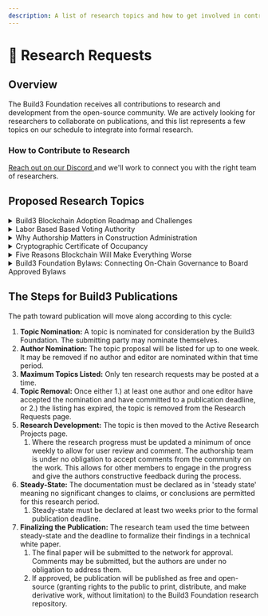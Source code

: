 ```yaml
---
description: A list of research topics and how to get involved in contributing.
---
```


# 📢 Research Requests

## Overview

The Build3 Foundation receives all contributions to research and development from the open-source community. We are actively looking for researchers to collaborate on publications, and this list represents a few topics on our schedule to integrate into formal research.

### How to Contribute to Research&#x20;

[Reach out on our Discord ](https://discord.gg/jJhp58PFA2)and we'll work to connect you with the right team of researchers.

## Proposed Research Topics

<details>

<summary>Build3 Blockchain Adoption Roadmap and Challenges</summary>

#### Nominated Authorship Team:&#x20;

#### **\[awaiting nomination]**

### Abstract

A proposed publication to discuss the roadmap for implementing a public utility supervision blockchain. This research would discover the full road map in a logical order from easiest to most difficult to implement. An example features road map may look like this:

1. **Professional Licensure Authorship:** Cryptographic Signatures representing Architectural and Engineering Seals. This functions as the start of the identity network as well (proof of licensee).
2. **Construction Submittals:** Cryptographically signed by the issuer and signed by the reviewer(s)
3. **Permitting:** Permits signed on-chain by the submitting parties and signed by the approving authority having jurisdiction. This topic also requires thinking about the International Building Code, Chapter 1, or other codes are written that address permitting requirements.
4. **Inspections:** Similar to permitting, but for proof of the state of inspection.
5. **Maintenance:**  This may be discussed as an interoperable parachain on the Polkdatot network or some other parachain based network that could share state and security with the build3 network.
6. **Property Identity:** The contributions from the build3 network related to proof of supervision would be identity markers about a specific property. Each renovation from start to end of a building would contain the proof of supervision process that helped to secure the safety of the building itself. This would have insurability implications worth researching.
7. **GIS Maps:** Proof of supervision of land survey work which would be tied directly to the public GIS map systems.

### Related Research

* [Adoption of Blockchain Technology through Digital Twins in the Construction Industry 4.0: A PESTELS Approach](https://www.mdpi.com/2075-5309/11/12/670/pdf)

</details>

<details>

<summary>Labor Based Based Voting Authority</summary>

#### Nominated Authorship Team:&#x20;

#### **Phillip Brock, Author**

**Ken Shultz, Editor**

### **Abstract**

Blockchain enthusiasts usually tout the benefits of decentralization. Unfortunately, many of the features baked into the technology ultimately lead to a re-centralization in myriad ways. A small [central group of miner farms](https://www.sunbirddcim.com/infographic/largest-bitcoin-mining-farms-world) generally controls all rewards on the bitcoin network. When it comes to voting mechanisms, most involve the spending of coins, which makes voter authority directly proportional to their access to funds.&#x20;

A proposed solution to this problem involves removing or reducing the possibility of exponential relationships from voting power. Non-transferrable voting tokens are issues based on a user's contribution to the network. You earn voting tokens as you review, submit, or otherwise interact with the system. These tokens are non-transferrable, would be burned when used for voting, and may expire after some time. This paper will explore these ideas and propose technical standards for developers to implement as a pallet on the chain. This voting token introduces a new token that is not nonfungible (NFT) nor technically wholly fungible.

[Click here to view this project's documentation progress](labor-based-voting-authority.md)





</details>

<details>

<summary>Why Authorship Matters in Construction Administration</summary>

#### Nominated Authorship Team:&#x20;

#### **\[awaiting nomination]**

### **Abstract**

Construction drawings generally require submittals such as product data, shop drawings, product samples, and other elements. Each contractor on the job must submit the specified deliverables in order to conform to the specifications of the supervised construction documents.&#x20;

We currently have no way to determine whether the architect or engineer is reviewing the exact same information submitted by the author (usually a trade contractor).\
\
The submittals are tied to the construction project and are signed by the issuer(s) as well as the reviewers(s). The designer of record has proof that the author of the submittal is the contractor performing the work, and the contractor has proof that the engineer of record is the author of the review or approval.

This mechanism also provides proof of compliance with specifications. It is now possible to prove if submittals were given to and approved by appropriate supervising authorities before construction was permitted.&#x20;

The public authorship proof lends to transparency and accountability in this system would increase the likelihood of code-compliant installation ultimately having the effect of increasing security for building occupants.

</details>

<details>

<summary>Cryptographic Certificate of Occupancy</summary>

#### Nominated Authorship Team:&#x20;

#### **\[awaiting nomination]**

### **Abstract**

With architectural and engineering seals, Construction Administration, permit review and approval, and inspections authorship proofs resolved, it isn't a stretch of the mind to consider the Certificate of Occupancy itself as fundamental to the blockchain. The building design and construction cycle would be tied together with minimal disruption to existing workflows, directly to the Occupancy Certificate.

This new cryptographic token will tie to the building identity and introduce new features for a certificate of occupancy that could never have previously existed. This topic encourages the authors' imagination to explore those new features and document them as formal technical specifications.

</details>

<details>

<summary>Five Reasons Blockchain Will Make Everything Worse</summary>

#### Nominated Authorship Team:&#x20;

#### \[awaiting nomination]

### **Abstract**

The purpose of this research is to dig deeply into those advocating strongly against blockchain technology, and web3 in general, for ethical, economic, social, or other notable concerns. This will encourage our organization to understand the existential threats technology presents. With those threats identified, Build3 can work to resolve or mitigate them within the protocol.

This paper is particularly interesting as it poses a great threat to Build3 claims and may serve to disprove them and dismantle the work completed to date to advance the technology. That being said, it's better to learn that sooner than later.

### Related Research

* [**Line Goes Up**](https://www.youtube.com/watch?v=YQ\_xWvX1n9g) - A two-hour documentary by Dan Olson with the general claim that blockchain technology is unnecessary financialization of everything that empowers the wealthy, fixes nothing, encourages fraud, and generally makes everything in the existing broken system much, much worse.
* [**The Third Web**](https://tante.cc/2021/12/17/the-third-web/) **** - A well-articulated summary discussing topics such as negative freedom, censorship, code-is-law problems, transactionalism, and ownership. It continues to discuss some of the primary problems including scaling, The Oracle Problem, ownership fallacies, climate destruction, pyramid scheme / bigger fool, and the general claim that VCs will fundamentally re-centralize what was intended to be decentralized.&#x20;
  * From the website, "Web3 is a web of ownership. Every object is owned by someone, every object can be traded to someone else."&#x20;
  * _The above claim is not necessarily true. Build3 is about authorship, no ownership. This is a fundamental difference between the criticisms (generally focused on flaws inherent to fintech and so claims generally reside in the claim that blockchain is the finacialization of all things). It must be differentiated: Build3 is concerned with authorship for the purposes of construction supervision authority._
* __[_**Web3 is Going Great**_ ](https://web3isgoinggreat.com)_- A curated timeline of fraud and scams in blockchain to emphasize the problem with scams and fraud._

</details>

<details>

<summary>Build3 Foundation Bylaws: Connecting On-Chain Governance to Board Approved Bylaws </summary>

Nominated Authorship Team:&#x20;

#### Kenneth Shultz, PE - Author

\[awaiting nomination] - Editor

### **Abstract**

This paper will explore traditional bylaw language for registered 503(c) organizations, and work to adapt them such that they can be updated through the blockchain governance. The final bylaws, once approved by the board of directors, will be published as part of the research and be registered with the State Corporation Commission. The bylaws will also be formally instantiated on-chain through the on-chain governance mechanisms.&#x20;

The language should be worded in such a way that all future changes to the bylaws shall be registered through the blockchain protocols. There should be considerations for catastrophic failure in the chain to compensate for the risk of early adoption. For example: in the event of a catastrophic failure, the acting authorities of the organization may adopt new bylaws through traditional means. Those means must be registered to the blockchain once the network failure has been resolved.

The purpose is to both finalize the Build3 Bylaws and publish findings for future organizations to use in consultation with their legal representation.

### Related Research

* ****[**(UN)CORPORATE CRYPTO-GOVERNANCE**](http://fordhamlawreview.org/wp-content/uploads/2020/04/Reyes\_April\_A\_13.pdf) ****&#x20;
* ****[**Smart Legal Contracts: Advice to Governments**](https://s3-eu-west-2.amazonaws.com/lawcom-prod-storage-11jsxou24uy7q/uploads/2021/11/Smart-legal-contracts-accessible.pdf)****

</details>

## The Steps for Build3 Publications

The path toward publication will move along according to this cycle:

1. **Topic Nomination:** A topic is nominated for consideration by the Build3 Foundation. The submitting party may nominate themselves.&#x20;
2. **Author Nomination:** The topic proposal will be listed for up to one week. It may be removed if no author and editor are nominated within that time period.
3. **Maximum Topics Listed:** Only ten research requests may be posted at a time.
4. **Topic Removal:** Once either 1.) at least one author and one editor have accepted the nomination and have committed to a publication deadline, or 2.) the listing has expired, the topic is removed from the Research Requests page.&#x20;
5. **Research Development:** The topic is then moved to the Active Research Projects page.&#x20;
   1. Where the research progress must be updated a minimum of once weekly to allow for user review and comment. The authorship team is under no obligation to accept comments from the community on the work. This allows for other members to engage in the progress and give the authors constructive feedback during the process.
6. **Steady-State:** The documentation must be declared as in 'steady state' meaning no significant changes to claims, or conclusions are permitted for this research period.&#x20;
   1. Steady-state must be declared at least two weeks prior to the formal publication deadline.&#x20;
7. **Finalizing the Publication:** The research team used the time between steady-state and the deadline to formalize their findings in a technical white paper.
   1. The final paper will be submitted to the network for approval. Comments may be submitted, but the authors are under no obligation to address them.
   2. If approved, be publication will be published as free and open-source (granting rights to the public to print, distribute, and make derivative work, without limitation) to the Build3 Foundation research repository.
